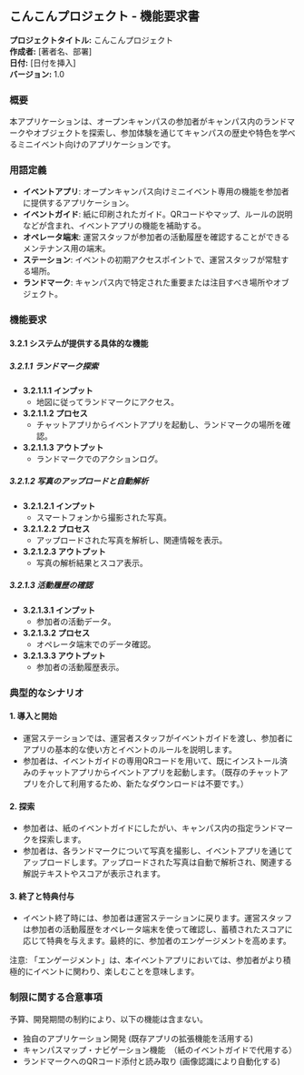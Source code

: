 ## こんこんプロジェクト - 機能要求書

**プロジェクトタイトル:** こんこんプロジェクト  
**作成者:** [著者名、部署]  
**日付:** [日付を挿入]  
**バージョン:** 1.0  

### 概要

本アプリケーションは、オープンキャンパスの参加者がキャンパス内のランドマークやオブジェクトを探索し、参加体験を通じてキャンパスの歴史や特色を学べるミニイベント向けのアプリケーションです。

### 用語定義

- **イベントアプリ**: オープンキャンパス向けミニイベント専用の機能を参加者に提供するアプリケーション。
- **イベントガイド**: 紙に印刷されたガイド。QRコードやマップ、ルールの説明などが含まれ、イベントアプリの機能を補助する。
- **オペレータ端末**: 運営スタッフが参加者の活動履歴を確認することができるメンテナンス用の端末。
- **ステーション**: イベントの初期アクセスポイントで、運営スタッフが常駐する場所。
- **ランドマーク**: キャンパス内で特定された重要または注目すべき場所やオブジェクト。

### 機能要求

#### 3.2.1 **システムが提供する具体的な機能**

##### 3.2.1.1 **ランドマーク探索**
- **3.2.1.1.1 インプット**  
    - 地図に従ってランドマークにアクセス。
- **3.2.1.1.2 プロセス**  
    - チャットアプリからイベントアプリを起動し、ランドマークの場所を確認。
- **3.2.1.1.3 アウトプット**  
    - ランドマークでのアクションログ。

##### 3.2.1.2 **写真のアップロードと自動解析**
- **3.2.1.2.1 インプット**  
    - スマートフォンから撮影された写真。
- **3.2.1.2.2 プロセス**  
    - アップロードされた写真を解析し、関連情報を表示。
- **3.2.1.2.3 アウトプット**  
    - 写真の解析結果とスコア表示。

##### 3.2.1.3 **活動履歴の確認**
- **3.2.1.3.1 インプット**  
    - 参加者の活動データ。
- **3.2.1.3.2 プロセス**  
    - オペレータ端末でのデータ確認。
- **3.2.1.3.3 アウトプット**  
    - 参加者の活動履歴表示。

### 典型的なシナリオ

#### 1. 導入と開始

- 運営ステーションでは、運営者スタッフがイベントガイドを渡し、参加者にアプリの基本的な使い方とイベントのルールを説明します。
- 参加者は、イベントガイドの専用QRコードを用いて、既にインストール済みのチャットアプリからイベントアプリを起動します。（既存のチャットアプリを介して利用するため、新たなダウンロードは不要です。）

#### 2. 探索

- 参加者は、紙のイベントガイドにしたがい、キャンパス内の指定ランドマークを探索します。
- 参加者は、各ランドマークについて写真を撮影し、イベントアプリを通じてアップロードします。アップロードされた写真は自動で解析され、関連する解説テキストやスコアが表示されます。

#### 3. 終了と特典付与

- イベント終了時には、参加者は運営ステーションに戻ります。運営スタッフは参加者の活動履歴をオペレータ端末を使って確認し、蓄積されたスコアに応じて特典を与えます。最終的に、参加者のエンゲージメントを高めます。

注意: 「エンゲージメント」は、本イベントアプリにおいては、参加者がより積極的にイベントに関わり、楽しむことを意味します。

### 制限に関する合意事項

予算、開発期間の制約により、以下の機能は含まない。

- 独自のアプリケーション開発 (既存アプリの拡張機能を活用する)
- キャンパスマップ・ナビゲーション機能　（紙のイベントガイドで代用する）
- ランドマークへのQRコード添付と読み取り (画像認識により自動化する)